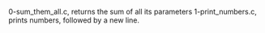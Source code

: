 0-sum_them_all.c, returns the sum of all its parameters
1-print_numbers.c, prints numbers, followed by a new line.
